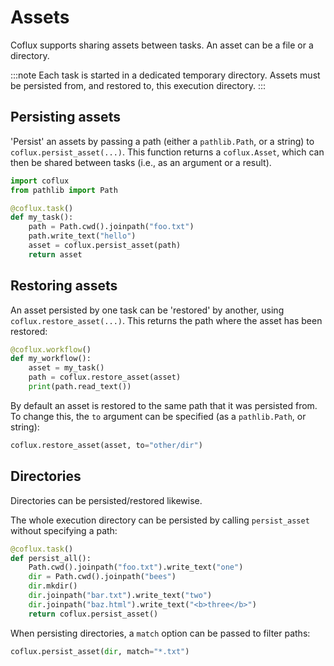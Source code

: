 # Assets

Coflux supports sharing assets between tasks. An asset can be a file or a directory.

:::note
Each task is started in a dedicated temporary directory. Assets must be persisted from, and restored to, this execution directory.
:::

## Persisting assets

'Persist' an assets by passing a path (either a `pathlib.Path`, or a string) to `coflux.persist_asset(...)`. This function returns a `coflux.Asset`, which can then be shared between tasks (i.e., as an argument or a result).

```python
import coflux
from pathlib import Path

@coflux.task()
def my_task():
    path = Path.cwd().joinpath("foo.txt")
    path.write_text("hello")
    asset = coflux.persist_asset(path)
    return asset
```

## Restoring assets

An asset persisted by one task can be 'restored' by another, using `coflux.restore_asset(...)`. This returns the path where the asset has been restored:

```python
@coflux.workflow()
def my_workflow():
    asset = my_task()
    path = coflux.restore_asset(asset)
    print(path.read_text())
```

By default an asset is restored to the same path that it was persisted from. To change this, the `to` argument can be specified (as a `pathlib.Path`, or string):

```python
coflux.restore_asset(asset, to="other/dir")
```

## Directories

Directories can be persisted/restored likewise.

The whole execution directory can be persisted by calling `persist_asset` without specifying a path:

```python
@coflux.task()
def persist_all():
    Path.cwd().joinpath("foo.txt").write_text("one")
    dir = Path.cwd().joinpath("bees")
    dir.mkdir()
    dir.joinpath("bar.txt").write_text("two")
    dir.joinpath("baz.html").write_text("<b>three</b>")
    return coflux.persist_asset()
```

When persisting directories, a `match` option can be passed to filter paths:

```python
coflux.persist_asset(dir, match="*.txt")
```


